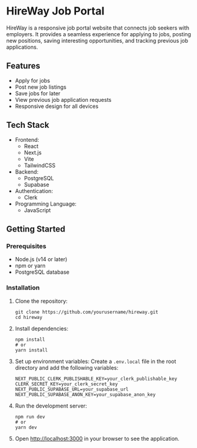 # HireWay Job Portal

HireWay is a responsive job portal website that connects job seekers with employers. It provides a seamless experience for applying to jobs, posting new positions, saving interesting opportunities, and tracking previous job applications.

## Features

- Apply for jobs
- Post new job listings
- Save jobs for later
- View previous job application requests
- Responsive design for all devices

## Tech Stack

- Frontend:
  - React
  - Next.js
  - Vite
  - TailwindCSS
- Backend:
  - PostgreSQL
  - Supabase
- Authentication:
  - Clerk
- Programming Language:
  - JavaScript

## Getting Started

### Prerequisites

- Node.js (v14 or later)
- npm or yarn
- PostgreSQL database

### Installation

1. Clone the repository:
   ```
   git clone https://github.com/yourusername/hireway.git
   cd hireway
   ```

2. Install dependencies:
   ```
   npm install
   # or
   yarn install
   ```

3. Set up environment variables:
   Create a `.env.local` file in the root directory and add the following variables:
   ```
   NEXT_PUBLIC_CLERK_PUBLISHABLE_KEY=your_clerk_publishable_key
   CLERK_SECRET_KEY=your_clerk_secret_key
   NEXT_PUBLIC_SUPABASE_URL=your_supabase_url
   NEXT_PUBLIC_SUPABASE_ANON_KEY=your_supabase_anon_key
   ```

4. Run the development server:
   ```
   npm run dev
   # or
   yarn dev
   ```

5. Open [http://localhost:3000](http://localhost:3000) in your browser to see the application.